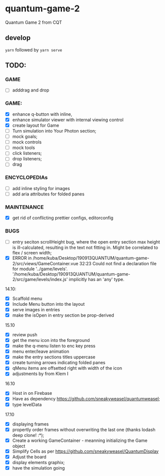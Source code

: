 # quantum-game-2
Quantum Game 2 from CQT

## develop
`yarn` followed by `yarn serve`

## TODO:

### GAME
- [ ] adddrag and drop

### GAME:
- [x] enhance q-button with inline,
- [x] enhance simulator viewer with internal viewing control
- [x] create layout for Game
- [ ] Turn simulation into Your Photon section;
- [ ] mock goals;
- [ ] mock controls
- [ ] mock tools
- [ ] click listeners;
- [ ] drop listeners;
- [ ] drag

### ENCYCLOPEDIAs
- [ ] add inline styling for images
- [ ] add aria attributes for folded panes

### MAINTENANCE
- [x] get rid of conflicting prettier configs, editorconfig

### BUGS
- [ ] entry seciton scrollHeight bug, where the open entry section max height is ill-calculated, resulting in the text not fitting in. Might be correlated to flex / screen width;
- [x] ERROR in /home/kuba/Desktop/190913QUANTUM/quantum-game-2/src/views/GameContainer.vue 32:23 Could not find a declaration file for module '../game/levels'. '/home/kuba/Desktop/190913QUANTUM/quantum-game-2/src/game/levels/index.js' implicitly has an 'any' type.

14.10:
- [x] Scaffold menu
- [x] Include Menu button into the layout
- [x] serve images in entries
- [x] make the isOpen in entry section be prop-derived

15.10
- [x] review push
- [x] get the menu icon into the foreground
- [x] make the q-menu listen to enc key press
- [x] menu enter/leave animation
- [x] make the entry sections titles uppercase
- [x] create turning arrows indicating folded panes
- [x] qMenu items are offsetted right with width of the icon
- [x] adjustments by from Klem I

16.10
- [x] Host in on Firebase
- [x] Have as dependency https://github.com/sneakyweasel/quantumweasel;
- [x] type levelData

17.10
- [x] displaying frames
- [x] propertly order frames without overwriting the last one (thanks lodash deep clone! :*);
- [x] Create a working GameContainer - meanning initializing the Game object
- [x] Simplify Cells as per https://github.com/sneakyweasel/QuantumDisplay
- [x] Adjust the board
- [x] display elements graphix;
- [x] have the simulation going
